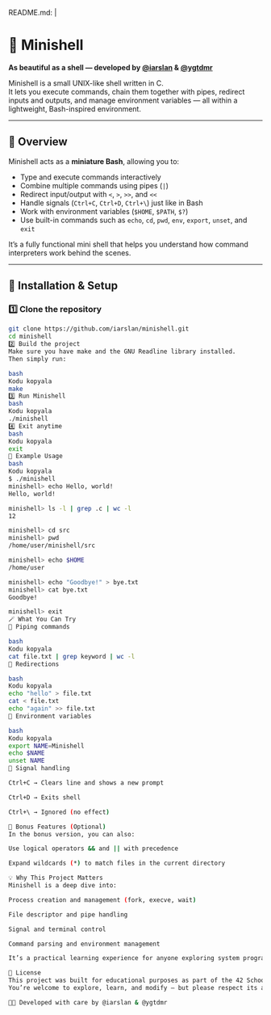 README.md: |
  # 🐚 Minishell  
  **As beautiful as a shell — developed by [@iarslan](https://github.com/iarslan) & [@ygtdmr](https://github.com/ygtdmr)**  

  Minishell is a small UNIX-like shell written in C.  
  It lets you execute commands, chain them together with pipes, redirect inputs and outputs, and manage environment variables — all within a lightweight, Bash-inspired environment.

  ---

  ## 🚀 Overview

  Minishell acts as a **miniature Bash**, allowing you to:
  - Type and execute commands interactively
  - Combine multiple commands using pipes (`|`)
  - Redirect input/output with `<`, `>`, `>>`, and `<<`
  - Handle signals (`Ctrl+C`, `Ctrl+D`, `Ctrl+\`) just like in Bash
  - Work with environment variables (`$HOME`, `$PATH`, `$?`)
  - Use built-in commands such as `echo`, `cd`, `pwd`, `env`, `export`, `unset`, and `exit`

  It’s a fully functional mini shell that helps you understand how command interpreters work behind the scenes.

  ---

  ## 🧰 Installation & Setup

  ### 1️⃣ Clone the repository
  ```bash
  git clone https://github.com/iarslan/minishell.git
  cd minishell
2️⃣ Build the project
Make sure you have make and the GNU Readline library installed.
Then simply run:

bash
Kodu kopyala
make
3️⃣ Run Minishell
bash
Kodu kopyala
./minishell
4️⃣ Exit anytime
bash
Kodu kopyala
exit
💬 Example Usage
bash
Kodu kopyala
$ ./minishell
minishell> echo Hello, world!
Hello, world!

minishell> ls -l | grep .c | wc -l
12

minishell> cd src
minishell> pwd
/home/user/minishell/src

minishell> echo $HOME
/home/user

minishell> echo "Goodbye!" > bye.txt
minishell> cat bye.txt
Goodbye!

minishell> exit
🪄 What You Can Try
🔁 Piping commands

bash
Kodu kopyala
cat file.txt | grep keyword | wc -l
📂 Redirections

bash
Kodu kopyala
echo "hello" > file.txt
cat < file.txt
echo "again" >> file.txt
🧩 Environment variables

bash
Kodu kopyala
export NAME=Minishell
echo $NAME
unset NAME
🧘 Signal handling

Ctrl+C → Clears line and shows a new prompt

Ctrl+D → Exits shell

Ctrl+\ → Ignored (no effect)

🌟 Bonus Features (Optional)
In the bonus version, you can also:

Use logical operators && and || with precedence

Expand wildcards (*) to match files in the current directory

💡 Why This Project Matters
Minishell is a deep dive into:

Process creation and management (fork, execve, wait)

File descriptor and pipe handling

Signal and terminal control

Command parsing and environment management

It’s a practical learning experience for anyone exploring system programming, UNIX internals, or 42 curriculum fundamentals.

📜 License
This project was built for educational purposes as part of the 42 School curriculum.
You’re welcome to explore, learn, and modify — but please respect its academic intent.

🧑‍💻 Developed with care by @iarslan & @ygtdmr
